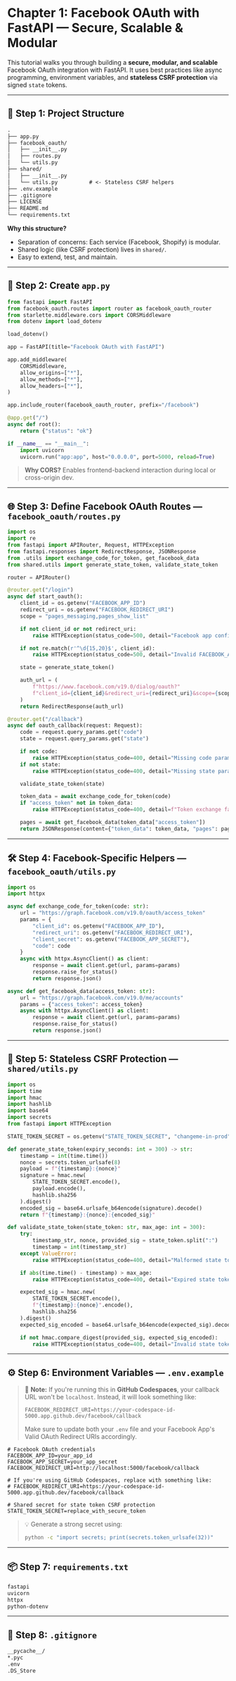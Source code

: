 # Chapter 1: Facebook OAuth with FastAPI — Secure, Scalable & Modular

This tutorial walks you through building a **secure, modular, and scalable** Facebook OAuth integration with FastAPI. It uses best practices like async programming, environment variables, and **stateless CSRF protection** via signed `state` tokens.

---

## 📁 Step 1: Project Structure

```txt
.
├── app.py
├── facebook_oauth/
│   ├── __init__.py
│   ├── routes.py
│   └── utils.py
├── shared/
│   ├── __init__.py
│   └── utils.py          # <- Stateless CSRF helpers
├── .env.example
├── .gitignore
├── LICENSE
├── README.md
└── requirements.txt
```

**Why this structure?**

* Separation of concerns: Each service (Facebook, Shopify) is modular.
* Shared logic (like CSRF protection) lives in `shared/`.
* Easy to extend, test, and maintain.

---

## 🚀 Step 2: Create `app.py`

```python
from fastapi import FastAPI
from facebook_oauth.routes import router as facebook_oauth_router
from starlette.middleware.cors import CORSMiddleware
from dotenv import load_dotenv

load_dotenv()

app = FastAPI(title="Facebook OAuth with FastAPI")

app.add_middleware(
    CORSMiddleware,
    allow_origins=["*"],
    allow_methods=["*"],
    allow_headers=["*"],
)

app.include_router(facebook_oauth_router, prefix="/facebook")

@app.get("/")
async def root():
    return {"status": "ok"}

if __name__ == "__main__":
    import uvicorn
    uvicorn.run("app:app", host="0.0.0.0", port=5000, reload=True)
```

> **Why CORS?** Enables frontend-backend interaction during local or cross-origin dev.

---

## 🌐 Step 3: Define Facebook OAuth Routes — `facebook_oauth/routes.py`

```python
import os
import re
from fastapi import APIRouter, Request, HTTPException
from fastapi.responses import RedirectResponse, JSONResponse
from .utils import exchange_code_for_token, get_facebook_data
from shared.utils import generate_state_token, validate_state_token

router = APIRouter()

@router.get("/login")
async def start_oauth():
    client_id = os.getenv("FACEBOOK_APP_ID")
    redirect_uri = os.getenv("FACEBOOK_REDIRECT_URI")
    scope = "pages_messaging,pages_show_list"

    if not client_id or not redirect_uri:
        raise HTTPException(status_code=500, detail="Facebook app config missing")

    if not re.match(r'^\d{15,20}$', client_id):
        raise HTTPException(status_code=500, detail="Invalid FACEBOOK_APP_ID format")

    state = generate_state_token()

    auth_url = (
        f"https://www.facebook.com/v19.0/dialog/oauth?"
        f"client_id={client_id}&redirect_uri={redirect_uri}&scope={scope}&response_type=code&state={state}"
    )
    return RedirectResponse(auth_url)

@router.get("/callback")
async def oauth_callback(request: Request):
    code = request.query_params.get("code")
    state = request.query_params.get("state")

    if not code:
        raise HTTPException(status_code=400, detail="Missing code parameter")
    if not state:
        raise HTTPException(status_code=400, detail="Missing state parameter")

    validate_state_token(state)

    token_data = await exchange_code_for_token(code)
    if "access_token" not in token_data:
        raise HTTPException(status_code=400, detail=f"Token exchange failed: {token_data}")

    pages = await get_facebook_data(token_data["access_token"])
    return JSONResponse(content={"token_data": token_data, "pages": pages})
```

---

## 🛠 Step 4: Facebook-Specific Helpers — `facebook_oauth/utils.py`

```python
import os
import httpx

async def exchange_code_for_token(code: str):
    url = "https://graph.facebook.com/v19.0/oauth/access_token"
    params = {
        "client_id": os.getenv("FACEBOOK_APP_ID"),
        "redirect_uri": os.getenv("FACEBOOK_REDIRECT_URI"),
        "client_secret": os.getenv("FACEBOOK_APP_SECRET"),
        "code": code
    }
    async with httpx.AsyncClient() as client:
        response = await client.get(url, params=params)
        response.raise_for_status()
        return response.json()

async def get_facebook_data(access_token: str):
    url = "https://graph.facebook.com/v19.0/me/accounts"
    params = {"access_token": access_token}
    async with httpx.AsyncClient() as client:
        response = await client.get(url, params=params)
        response.raise_for_status()
        return response.json()
```

---

## 🔐 Step 5: Stateless CSRF Protection — `shared/utils.py`

```python
import os
import time
import hmac
import hashlib
import base64
import secrets
from fastapi import HTTPException

STATE_TOKEN_SECRET = os.getenv("STATE_TOKEN_SECRET", "changeme-in-prod")

def generate_state_token(expiry_seconds: int = 300) -> str:
    timestamp = int(time.time())
    nonce = secrets.token_urlsafe(8)
    payload = f"{timestamp}:{nonce}"
    signature = hmac.new(
        STATE_TOKEN_SECRET.encode(),
        payload.encode(),
        hashlib.sha256
    ).digest()
    encoded_sig = base64.urlsafe_b64encode(signature).decode()
    return f"{timestamp}:{nonce}:{encoded_sig}"

def validate_state_token(state_token: str, max_age: int = 300):
    try:
        timestamp_str, nonce, provided_sig = state_token.split(":")
        timestamp = int(timestamp_str)
    except ValueError:
        raise HTTPException(status_code=400, detail="Malformed state token")

    if abs(time.time() - timestamp) > max_age:
        raise HTTPException(status_code=400, detail="Expired state token")

    expected_sig = hmac.new(
        STATE_TOKEN_SECRET.encode(),
        f"{timestamp}:{nonce}".encode(),
        hashlib.sha256
    ).digest()
    expected_sig_encoded = base64.urlsafe_b64encode(expected_sig).decode()

    if not hmac.compare_digest(provided_sig, expected_sig_encoded):
        raise HTTPException(status_code=400, detail="Invalid state token")
```

---

## ⚙️ Step 6: Environment Variables — `.env.example`

> 📝 **Note:** If you're running this in **GitHub Codespaces**, your callback URL won't be `localhost`. Instead, it will look something like:
>
> ```env
> FACEBOOK_REDIRECT_URI=https://your-codespace-id-5000.app.github.dev/facebook/callback
> ```
>
> Make sure to update both your `.env` file and your Facebook App's Valid OAuth Redirect URIs accordingly.

```env
# Facebook OAuth credentials
FACEBOOK_APP_ID=your_app_id
FACEBOOK_APP_SECRET=your_app_secret
FACEBOOK_REDIRECT_URI=http://localhost:5000/facebook/callback

# If you're using GitHub Codespaces, replace with something like:
# FACEBOOK_REDIRECT_URI=https://your-codespace-id-5000.app.github.dev/facebook/callback

# Shared secret for state token CSRF protection
STATE_TOKEN_SECRET=replace_with_secure_token
```

> 💡 Generate a strong secret using:
>
> ```bash
> python -c "import secrets; print(secrets.token_urlsafe(32))"
> ```

---

## 📦 Step 7: `requirements.txt`

```txt
fastapi
uvicorn
httpx
python-dotenv
```

---

## 🚫 Step 8: `.gitignore`

```txt
__pycache__/
*.pyc
.env
.DS_Store
```
